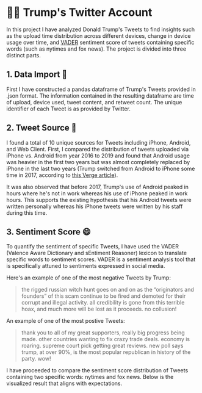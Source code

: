 # 👨‍💼 Trump's Twitter Account

In this project I have analyzed Donald Trump's Tweets to find insights such as the upload time distribution across different devices, change in device usage over time, and [VADER](https://github.com/cjhutto/vaderSentiment) sentiment score of tweets containing specific words (such as nytimes and fox news). The project is divided into three distinct parts.

## 1. Data Import 🦜

First I have constructed a pandas dataframe of Trump's Tweets provided in .json format. The information contained in the resulting dataframe are time of upload, device used, tweet content, and retweet count. The unique identifier of each Tweet is as provided by Twitter.

## 2. Tweet Source 📱

I found a total of 10 unique sources for Tweets including iPhone, Android, and Web Client. First, I compared the distribution of tweets uploaded via iPhone vs. Android from year 2016 to 2019 and found that Android usage was heavier in the first two years but was almost completely replaced by iPhone in the last two years (Trump switched from Android to iPhone some time in 2017, according to [this Verge article](https://www.theverge.com/2017/3/29/15103504/donald-trump-iphone-using-switched-android)).

It was also observed that before 2017, Trump's use of Android peaked in hours where he's not in work whereas his use of iPhone peaked in work hours. This supports the existing hypothesis that his Android tweets were written personally whereas his iPhone tweets were written by his staff during this time.

## 3. Sentiment Score 😄

To quantify the sentiment of specific Tweets, I have used the VADER (Valence Aware Dictionary and sEntiment Reasoner) lexicon to translate specific words to sentiment scores. VADER is a sentiment analysis tool that is specifically attuned to sentiments expressed in social media. 

Here's an example of one of the most negative Tweets by Trump:

> the rigged russian witch hunt goes on and on as the “originators and founders” of this scam continue to be fired and demoted for their corrupt and illegal activity. all credibility is gone from this terrible hoax, and much more will be lost as it proceeds. no collusion!

An example of one of the most postive Tweets:

> thank you to all of my great supporters, really big progress being made. other countries wanting to fix crazy trade deals. economy is roaring. supreme court pick getting great reviews. new poll says trump, at over 90%, is the most popular republican in history of the party. wow!

I have proceeded to compare the sentiment score distribution of Tweets containing two specific words: nytimes and fox news. Below is the visualized result that aligns with expectations.
